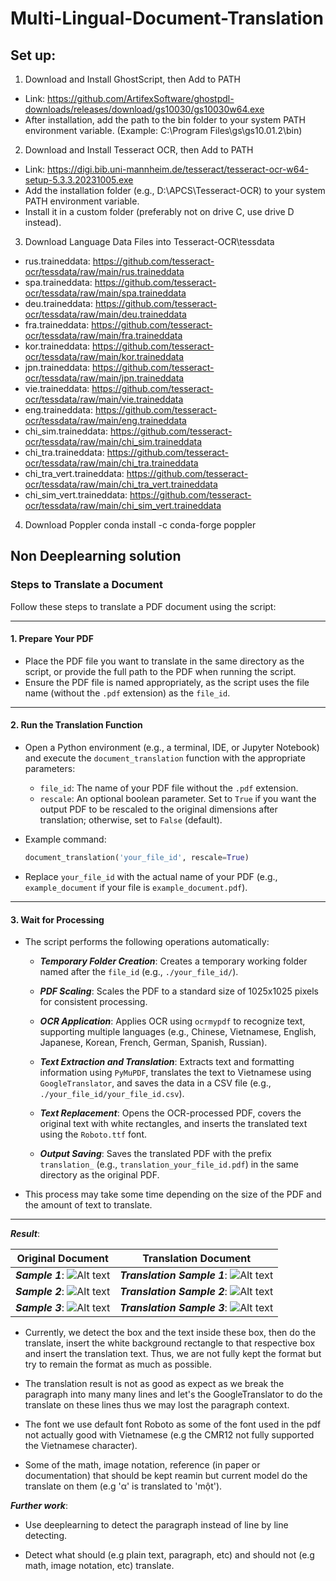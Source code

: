 # Multi-Lingual-Document-Translation

## Set up:
1. Download and Install GhostScript, then Add to PATH
- Link: https://github.com/ArtifexSoftware/ghostpdl-downloads/releases/download/gs10030/gs10030w64.exe
- After installation, add the path to the bin folder to your system PATH environment variable. (Example: C:\Program Files\gs\gs10.01.2\bin)


2. Download and Install Tesseract OCR, then Add to PATH
- Link: https://digi.bib.uni-mannheim.de/tesseract/tesseract-ocr-w64-setup-5.3.3.20231005.exe
- Add the installation folder (e.g., D:\APCS\Tesseract-OCR\) to your system PATH environment variable.
- Install it in a custom folder (preferably not on drive C, use drive D instead).


3. Download Language Data Files into Tesseract-OCR\tessdata
- rus.traineddata: https://github.com/tesseract-ocr/tessdata/raw/main/rus.traineddata
- spa.traineddata: https://github.com/tesseract-ocr/tessdata/raw/main/spa.traineddata
- deu.traineddata: https://github.com/tesseract-ocr/tessdata/raw/main/deu.traineddata
- fra.traineddata: https://github.com/tesseract-ocr/tessdata/raw/main/fra.traineddata
- kor.traineddata: https://github.com/tesseract-ocr/tessdata/raw/main/kor.traineddata
- jpn.traineddata: https://github.com/tesseract-ocr/tessdata/raw/main/jpn.traineddata
- vie.traineddata: https://github.com/tesseract-ocr/tessdata/raw/main/vie.traineddata
- eng.traineddata: https://github.com/tesseract-ocr/tessdata/raw/main/eng.traineddata
- chi_sim.traineddata: https://github.com/tesseract-ocr/tessdata/raw/main/chi_sim.traineddata
- chi_tra.traineddata: https://github.com/tesseract-ocr/tessdata/raw/main/chi_tra.traineddata
- chi_tra_vert.traineddata: https://github.com/tesseract-ocr/tessdata/raw/main/chi_tra_vert.traineddata
- chi_sim_vert.traineddata: https://github.com/tesseract-ocr/tessdata/raw/main/chi_sim_vert.traineddata

4. Download Poppler
conda install -c conda-forge poppler

## Non Deeplearning solution

### Steps to Translate a Document

Follow these steps to translate a PDF document using the script:

---

#### 1. Prepare Your PDF

- Place the PDF file you want to translate in the same directory as the script, or provide the full path to the PDF when running the script.
- Ensure the PDF file is named appropriately, as the script uses the file name (without the `.pdf` extension) as the `file_id`.

---

#### 2. Run the Translation Function

- Open a Python environment (e.g., a terminal, IDE, or Jupyter Notebook) and execute the `document_translation` function with the appropriate parameters:

  - `file_id`: The name of your PDF file without the `.pdf` extension.
  - `rescale`: An optional boolean parameter. Set to `True` if you want the output PDF to be rescaled to the original dimensions after translation; otherwise, set to `False` (default).

- Example command:

  ```python
  document_translation('your_file_id', rescale=True)

- Replace `your_file_id` with the actual name of your PDF (e.g., `example_document` if your file is `example_document.pdf`).

---

#### 3. Wait for Processing

- The script performs the following operations automatically:

  - ***Temporary Folder Creation***: Creates a temporary working folder named after the ```file_id``` (e.g., ```./your_file_id/```).

  - ***PDF Scaling***: Scales the PDF to a standard size of 1025x1025 pixels for consistent processing.

  - ***OCR Application***: Applies OCR using ```ocrmypdf``` to recognize text, supporting multiple languages (e.g., Chinese, Vietnamese, English, Japanese, Korean, French, German, Spanish, Russian).

  - ***Text Extraction and Translation***: Extracts text and formatting information using ```PyMuPDF```, translates the text to Vietnamese using ```GoogleTranslator```, and saves the data in a CSV file (e.g., ```./your_file_id/your_file_id.csv```).

  - ***Text Replacement***: Opens the OCR-processed PDF, covers the original text with white rectangles, and inserts the translated text using the ```Roboto.ttf``` font.

  - ***Output Saving***: Saves the translated PDF with the prefix ```translation_``` (e.g., ```translation_your_file_id.pdf```) in the same directory as the original PDF.

- This process may take some time depending on the size of the PDF and the amount of text to translate.

---

***Result***:

|Original Document|Translation Document|
|-|-|
|***Sample 1***: ![Alt text](imgs/Sample_1.jpg)|***Translation Sample 1***: ![Alt text](imgs/translation_Sample_1.jpg)|
|***Sample 2***: ![Alt text](imgs/Sample_2.jpg)|***Translation Sample 2***: ![Alt text](imgs/translation_Sample_2.jpg)|
|***Sample 3***: ![Alt text](imgs/Sample_3.jpg)|***Translation Sample 3***: ![Alt text](imgs/translation_Sample_3.jpg)|

- Currently, we detect the box and the text inside these box, then do the translate, insert the white background rectangle to that respective box and insert the translation text. Thus, we are not fully kept the format but try to remain the format as much as possible.

- The translation result is not as good as expect as we break the paragraph into many many lines and let's the GoogleTranslator to do the translate on these lines thus we may lost the paragraph context.

- The font we use default font Roboto as some of the font used in the pdf not actually good with Vietnamese (e.g the CMR12 not fully supported the Vietnamese character).

- Some of the math, image notation, reference (in paper or documentation) that should be kept reamin but current model do the translate on them (e.g 'α' is translated to 'một').

***Further work***:

- Use deeplearning to detect the paragraph instead of line by line detecting.

- Detect what should (e.g plain text, paragraph, etc) and should not (e.g math, image notation, etc) translate.
